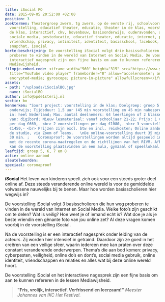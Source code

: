 ```yaml
---
title: iSocial PO
date: 2015-09-05 20:52:00 +02:00
position: 3
zoektermen: Theatergroep zwerm, tg zwerm, op de eerste rij, schoolvoorstelling, educatieve
  voorstelling, educatief theater, educatie, theater in de klas, voorstellingen in
  de klas, interactief, ckv, bovenbouw, basisonderwijs, ouderavonden, social media,
  sociale media, pesteducatie, educatief theater, educatie, internet, pesten, cyberpesten,
  vriendschap, privacy, intimiteit, identiteit, basisschool, facebook, instagram,
  snapchat, isocial
korte-beschrijving: De voorstelling iSocial volgt drie basisscholieren die hun weg
  proberen te vinden in de wereld van Internet en Social Media. De voorstelling en
  interactief nagesprek zijn een fijne basis om aan te kunnen refereren in de lessen
  Mediawijsheid.
filmpje-embed-code: <iframe width="560" height="315" src="https://www.youtube.com/embed/tW7-qW-8rhk"
  title="YouTube video player" frameborder="0" allow="accelerometer; autoplay; clipboard-write;
  encrypted-media; gyroscope; picture-in-picture" allowfullscreen></iframe>
assets:
- path: "/uploads/iSocialBO.jpg"
  name: iSocialBO
author: info@opde1sterij.nl
sectie: bo
kenmerken: "Soort project: voorstelling in de klas; Doelgroep: groep 5 t/m 8 ook speciaal
  onderwijs; Tijdsduur: 1,5 uur (45 min voorstelling en 45 min nabespreking); Aangeboden
  in: heel Nederland; Max. aantal deelnemers: 64 leerlingen of 2 klassen; Maakt gebruik
  van: digibord; Nieuw lesmateriaal: vanaf schooljaar 21-22; Prijs: 1 voorstelling
  per dag €660,- <br> 2 voorstellingen per dag €1080,- <br> 3 voorstellingen per dag
  €1450,- <br> Prijzen zijn excl. btw en incl. reiskosten; Online aanbod: Live vanuit
  de studio, via Zoom of Teams.   \nDe online-voorstelling duurt 35 min., de online-nabespreking
  30 min. ;    Coronaproof: De voorstellingen worden altijd gespeeld in overeenstemming
  met de recente corona-maatregelen en de richtlijnen van het RIVM. Afhankelijk daarvan
  kan de voorstelling plaatsvinden in een aula, gymzaal of speellokaal."
leeftijd: groep 5, 6, 7 en 8
actie: online aanbod
sleutelwoorden: 
speciaal: coronaproof
---
```


**iSocial** Het leven van kinderen speelt zich ook voor een steeds groter deel online af. Deze steeds veranderende online wereld is voor de gemiddelde volwassene nauwelijks bij te benen. Maar hoe worden basisscholieren hier wegwijs in?

De voorstelling iSocial volgt 3 basisscholieren die hun weg proberen te vinden in de wereld van Internet en Social Media. Welke foto’s zijn geschikt om te delen? Wat is veilig? Hoe weet je of iemand echt is? Wat doe je als je beste vriendin een gênante foto van jou online zet? Al deze vragen komen voorbij in de voorstelling iSocial.

Na de voorstelling is er een interactief nagesprek onder leiding van de acteurs. Zij worden hier intensief in getraind. Daardoor zijn ze goed in het creëren van een veilige sfeer, waarin iedereen mee kan praten over deze constant veranderende onderwerpen. Thema’s die aan bod komen: privacy, cyberpesten, veiligheid, online do’s en dont’s, social media gebruik, online identiteit, vriendschappen en relaties en alles wat bij deze online wereld hoort. 

De voorstelling iSocial en het interactieve nagesprek zijn een fijne basis om aan te kunnen refereren in de lessen Mediawijsheid.

> **"Fris, vrolijk, interactief. Verfrissend en leerzaam!"** *Meester Johannes van IKC Het Festival.*
